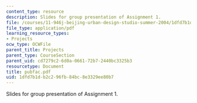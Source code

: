 ```yaml
---
content_type: resource
description: Slides for group presentation of Assignment 1.
file: /courses/11-946j-beijing-urban-design-studio-summer-2004/1dfd7b1db2c296fb84bc8e3329ee80b7_pubfac.pdf
file_type: application/pdf
learning_resource_types:
- Projects
ocw_type: OCWFile
parent_title: Projects
parent_type: CourseSection
parent_uid: cd7279c2-6d0a-0661-72b7-2440bc3325b3
resourcetype: Document
title: pubfac.pdf
uid: 1dfd7b1d-b2c2-96fb-84bc-8e3329ee80b7
---
```

Slides for group presentation of Assignment 1.

